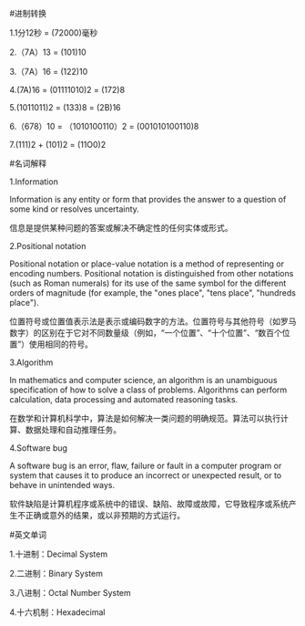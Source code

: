 #进制转换

1.1分12秒  = (72000)毫秒

2.（7A）13 = (101)10

3.（7A）16 = (122)10

4.(7A)16 = (01111010)2 = (172)8

5.(1011011)2 = (133)8 = (2B)16

6.（678）10 = （1010100110）2 = (001010100110)8

7.(111)2 + (101)2 = (11O0)2

#名词解释

1.Information

Information is any entity or form that provides the answer to a question of some kind or resolves uncertainty.

信息是提供某种问题的答案或解决不确定性的任何实体或形式。

2.Positional notation

Positional notation or place-value notation is a method of representing or encoding numbers. Positional notation is distinguished from other notations (such as Roman numerals) for its use of the same symbol for the different orders of magnitude (for example, the "ones place", "tens place", "hundreds place").

位置符号或位置值表示法是表示或编码数字的方法。位置符号与其他符号（如罗马数字）的区别在于它对不同数量级（例如，“一个位置”、“十个位置”、“数百个位置”）使用相同的符号。

3.Algorithm

In mathematics and computer science, an algorithm  is an unambiguous specification of how to solve a class of problems. Algorithms can perform calculation, data processing and automated reasoning tasks. 

在数学和计算机科学中，算法是如何解决一类问题的明确规范。算法可以执行计算、数据处理和自动推理任务。

4.Software bug

A software bug is an error, flaw, failure or fault in a computer program or system that causes it to produce an incorrect or unexpected result, or to behave in unintended ways.

软件缺陷是计算机程序或系统中的错误、缺陷、故障或故障，它导致程序或系统产生不正确或意外的结果，或以非预期的方式运行。


#英文单词

1.十进制：Decimal System

2.二进制：Binary System

3.八进制：Octal Number System

4.十六机制：Hexadecimal